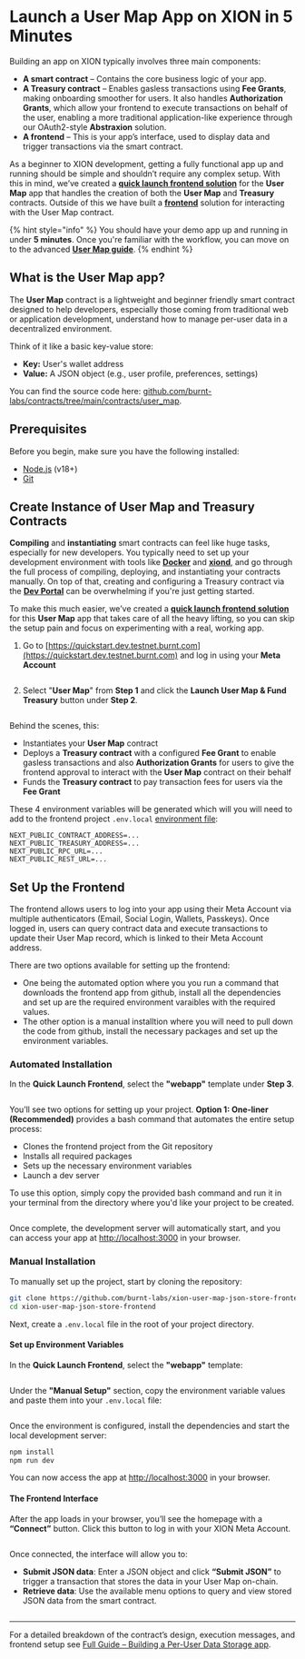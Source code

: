 # Launch a User Map App on XION in 5 Minutes

Building an app on XION typically involves three main components:

* **A smart contract** – Contains the core business logic of your app.
* **A Treasury contract** – Enables gasless transactions using **Fee Grants**, making onboarding smoother for users. It also handles **Authorization Grants**, which allow your frontend to execute transactions on behalf of the user, enabling a more traditional application-like experience through our OAuth2-style **Abstraxion** solution.
* **A frontend** – This is your app’s interface, used to display data and trigger transactions via the smart contract.

As a beginner to XION development, getting a fully functional app up and running should be simple and shouldn’t require any complex setup. With this in mind, we’ve created a [**quick launch frontend solution**](https://quickstart.dev.testnet.burnt.com) for the **User Map** app that handles the creation of both the **User Map** and **Treasury** contracts. Outside of this we have built a [**frontend**](https://github.com/burnt-labs/xion-user-map-json-store-frontend) solution for interacting with the User Map contract.

{% hint style="info" %}
You should have your demo app up and running in under **5 minutes**. Once you're familiar with the workflow, you can move on to the advanced [**User Map guide**](../../learn-and-build/use-cases/building-a-per-user-data-storage-dapp.md).
{% endhint %}

## What is the User Map app?

The **User Map** contract is a lightweight and beginner friendly smart contract designed to help developers, especially those coming from traditional web or application development, understand how to manage per-user data in a decentralized environment.

Think of it like a basic key-value store:

* **Key:** User's wallet address
* **Value:** A JSON object (e.g., user profile, preferences, settings)

You can find the source code here: [github.com/burnt-labs/contracts/tree/main/contracts/user\_map](https://github.com/burnt-labs/contracts/tree/main/contracts/user_map).

## Prerequisites

Before you begin, make sure you have the following installed:

* [Node.js](https://nodejs.org) (v18+)
* [Git](https://git-scm.com)

## Create Instance of User Map and Treasury Contracts

**Compiling** and **instantiating** smart contracts can feel like huge tasks, especially for new developers. You typically need to set up your development environment with tools like [**Docker**](https://docs.burnt.com/xion/developers/xion-quick-start/setup-local-environment/installation-prerequisites-setup-local-environment#docker) and [**xiond**](https://docs.burnt.com/xion/developers/xion-quick-start/setup-local-environment/installation-prerequisites-setup-local-environment#xiond), and go through the full process of compiling, deploying, and instantiating your contracts manually. On top of that, creating and configuring a Treasury contract via the [**Dev Portal**](https://dev.testnet.burnt.com) can be overwhelming if you're just getting started.

To make this much easier, we’ve created a [**quick launch frontend solution**](https://quickstart.dev.testnet.burnt.com) for this **User Map** app that takes care of all the heavy lifting, so you can skip the setup pain and focus on experimenting with a real, working app.

1. Go to [https://quickstart.dev.testnet.burnt.com](https://quickstart.dev.testnet.burnt.com) and log in using your **Meta Account**

<figure><img src="../../../.gitbook/assets/image (102).png" alt=""><figcaption></figcaption></figure>

2. Select "**User Map**" from **Step 1** and click the **Launch User Map & Fund Treasury** button under **Step 2**.

<figure><img src="../../../.gitbook/assets/image (106).png" alt=""><figcaption></figcaption></figure>

Behind the scenes, this:

* Instantiates your **User Map** contract
* Deploys a **Treasury contract** with a configured **Fee Grant** to enable gasless transactions and also **Authorization Grants** for users to give the frontend approval to interact with the **User Map** contract on their behalf
* Funds the **Treasury contract** to pay transaction fees for users via the **Fee Grant**

These 4 environment variables will be generated which will you will need to add to the frontend project `.env.local` [environment file](launch-a-user-map-dapp-on-xion-in-5-minutes.md#set-up-environment-variables):

```env
NEXT_PUBLIC_CONTRACT_ADDRESS=...
NEXT_PUBLIC_TREASURY_ADDRESS=...
NEXT_PUBLIC_RPC_URL=...
NEXT_PUBLIC_REST_URL=...
```

## Set Up the Frontend

The frontend allows users to log into your app using their Meta Account via multiple authenticators (Email, Social Login, Wallets, Passkeys). Once logged in, users can query contract data and execute transactions to update their User Map record, which is linked to their Meta Account address.

There are two options available for setting up the frontend:

* One being the automated option where you you run a command that downloads the frontend app from github, install all the dependencies and set up are the required environment varaibles with the required values.
* The other option is a manual installtion where you will need to pull down the code from github, install the necessary packages and set up the environment variables.

### Automated Installation

In the **Quick Launch Frontend**, select the **"webapp"** template under **Step 3**.

<figure><img src="../../../.gitbook/assets/image (107).png" alt=""><figcaption></figcaption></figure>

You’ll see two options for setting up your project. **Option 1: One-liner (Recommended)** provides a bash command that automates the entire setup process:

* Clones the frontend project from the Git repository
* Installs all required packages
* Sets up the necessary environment variables
* Launch a dev server

To use this option, simply copy the provided bash command and run it in your terminal from the directory where you'd like your project to be created.

<figure><img src="../../../.gitbook/assets/image (111).png" alt=""><figcaption></figcaption></figure>

Once complete, the development server will automatically start, and you can access your app at [http://localhost:3000](http://localhost:3000) in your browser.

### Manual Installation

To manually set up the project, start by cloning the repository:

```bash
git clone https://github.com/burnt-labs/xion-user-map-json-store-frontend
cd xion-user-map-json-store-frontend
```

Next, create a `.env.local` file in the root of your project directory.

#### Set up Environment Variables

In the **Quick Launch Frontend**, select the **"webapp"** template:

<figure><img src="../../../.gitbook/assets/image (108).png" alt=""><figcaption></figcaption></figure>

Under the **"Manual Setup"** section, copy the environment variable values and paste them into your `.env.local` file:

<figure><img src="../../../.gitbook/assets/image (109).png" alt=""><figcaption></figcaption></figure>

Once the environment is configured, install the dependencies and start the local development server:

```bash
npm install
npm run dev
```

You can now access the app at [http://localhost:3000](http://localhost:3000) in your browser.

#### The Frontend Interface

After the app loads in your browser, you’ll see the homepage with a **“Connect”** button. Click this button to log in with your XION Meta Account.

<figure><img src="../../../.gitbook/assets/image (67).png" alt=""><figcaption></figcaption></figure>

Once connected, the interface will allow you to:

* **Submit JSON data**: Enter a JSON object and click **“Submit JSON”** to trigger a transaction that stores the data in your User Map on-chain.
* **Retrieve data**: Use the available menu options to query and view stored JSON data from the smart contract.

<figure><img src="../../../.gitbook/assets/image (69).png" alt=""><figcaption></figcaption></figure>

***

For a detailed breakdown of the contract’s design, execution messages, and frontend setup see [Full Guide – Building a Per-User Data Storage app](https://docs.burnt.com/xion/developers/learn-and-build/use-cases/building-a-per-user-data-storage-dapp).
